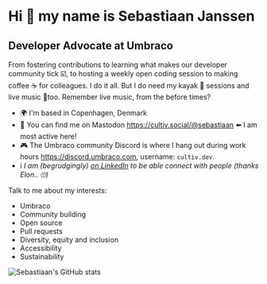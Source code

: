 Hi 👋 my name is Sebastiaan Janssen
====================================

Developer Advocate at Umbraco
--------------------------------

From fostering contributions to learning what makes our developer community tick ☑️, to hosting a weekly open coding session to making coffee ☕ for colleagues. I do it all. But I do need my kayak 🛶 sessions and live music 🎸too. Remember live music, from the before times?

- 🌍 I'm based in Copenhagen, Denmark
- 🐘 You can find me on Mastodon <a rel="me" href="https://cultiv.social/@sebastiaan">https://cultiv.social/@sebastiaan</a> ⬅️ I am most active here!
- 🎮 The Umbraco community Discord is where I hang out during work hours <a href="https://discord.umbraco.com">https://discord.umbraco.com</a>, username: `cultiv.dev`.
- ℹ️ _I am (begrudgingly) <a href="https://www.linkedin.com/in/cultiv/">on LinkedIn</a> to be able connect with people (thanks Elon.. 🙄)_


Talk to me about my interests:
- Umbraco
- Community building
- Open source
- Pull requests
- Diversity, equity and inclusion
- Accessibility
- Sustainability

![Sebastiaan's GitHub stats](https://github-readme-stats.vercel.app/api?username=nul800sebastiaan&show_icons=true&theme=transparent)
